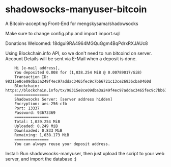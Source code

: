 # shadowsocks-manyuser-bitcoin
A Bitcoin-accepting Front-End for mengskysama/shadowsocks

Make sure to change config.php and import import.sql

Donations Welcomed: 18dgui9RA4964MGQuGgm4BqPdrxRXJAUc8

Using Blockchain.info API, so we don't need to run bitcoind on server.
Account Details will be sent via E-Mail when a deposit is done.
```
	Hi [e-mail address],
	You deposited 0.008 for (1,038.254 MiB @ 0.00789017/GiB)
	Transaction ID: 98315e8ce09dba3a249f4ec97addac3465fec9c7bb6721c13ce26936cba0460d
	Blockchain: https://blockchain.info/tx/98315e8ce09dba3a249f4ec97addac3465fec9c7bb6721c13ce26936cba0460d
	===============
	Shadowsocks Server: [server address hidden]
	Encryption: aes-256-cfb
	Port: 13337
	Password: 93673369
	===============
	Total: 1,039.254 MiB
	Uploaded: 0.249 MiB
	Downloaded: 0.833 MiB
	Remaining: 1,038.173 MiB
	===============
	You can always reuse your deposit address.
```

Install:
	Run shadowsocks-manyuser, then just upload the script to your web server, and import the database :)